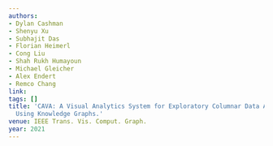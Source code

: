 ```yaml
---
authors:
- Dylan Cashman
- Shenyu Xu
- Subhajit Das
- Florian Heimerl
- Cong Liu
- Shah Rukh Humayoun
- Michael Gleicher
- Alex Endert
- Remco Chang
link:
tags: []
title: 'CAVA: A Visual Analytics System for Exploratory Columnar Data Augmentation
  Using Knowledge Graphs.'
venue: IEEE Trans. Vis. Comput. Graph.
year: 2021
---
```

